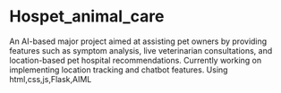 # Hospet_animal_care
 An AI-based major project aimed at assisting pet owners by  providing features such as symptom analysis, live veterinarian  consultations, and location-based pet hospital  recommendations. Currently working on implementing  location tracking and chatbot features. Using  html,css,js,Flask,AIML 
